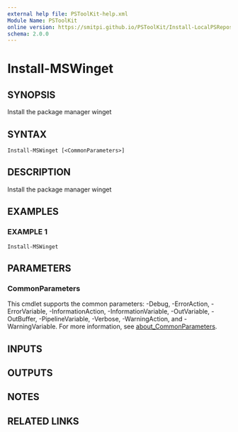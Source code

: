 ```yaml
---
external help file: PSToolKit-help.xml
Module Name: PSToolKit
online version: https://smitpi.github.io/PSToolKit/Install-LocalPSRepository
schema: 2.0.0
---
```


# Install-MSWinget

## SYNOPSIS
Install the package manager winget

## SYNTAX

```
Install-MSWinget [<CommonParameters>]
```

## DESCRIPTION
Install the package manager winget

## EXAMPLES

### EXAMPLE 1
```
Install-MSWinget
```

## PARAMETERS

### CommonParameters
This cmdlet supports the common parameters: -Debug, -ErrorAction, -ErrorVariable, -InformationAction, -InformationVariable, -OutVariable, -OutBuffer, -PipelineVariable, -Verbose, -WarningAction, and -WarningVariable. For more information, see [about_CommonParameters](http://go.microsoft.com/fwlink/?LinkID=113216).

## INPUTS

## OUTPUTS

## NOTES

## RELATED LINKS
